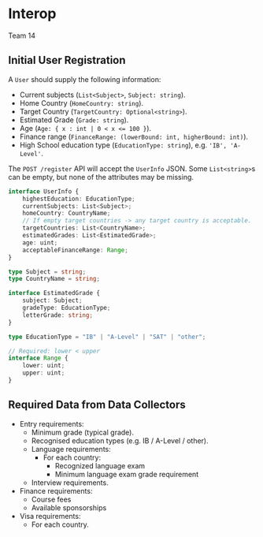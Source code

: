 # Interop

Team 14

## Initial User Registration

A `User` should supply the following information:

- Current subjects (`List<Subject>`, `Subject: string`).
- Home Country (`HomeCountry: string`).
- Target Country (`TargetCountry: Optional<string>`).
- Estimated Grade (`Grade: string`).
- Age (`Age: { x : int | 0 < x <= 100 }`).
- Finance range (`FinanceRange: (lowerBound: int, higherBound: int)`).
- High School education type (`EducationType: string`), e.g. `'IB', 'A-Level'`.

The `POST /register` API will accept the `UserInfo` JSON. Some `List<string>`s
can be empty, but none of the attributes may be missing.

```typescript
interface UserInfo {
    highestEducation: EducationType;
    currentSubjects: List<Subject>;
    homeCountry: CountryName;
    // If empty target countries -> any target country is acceptable.
    targetCountries: List<CountryName>;
    estimatedGrades: List<EstimatedGrade>;
    age: uint;
    acceptableFinanceRange: Range;
}

type Subject = string;
type CountryName = string;

interface EstimatedGrade {
    subject: Subject;
    gradeType: EducationType;
    letterGrade: string;
}

type EducationType = "IB" | "A-Level" | "SAT" | "other";

// Required: lower < upper
interface Range {
    lower: uint;
    upper: uint;
}
```

## Required Data from Data Collectors

- Entry requirements:
    - Minimum grade (typical grade).
    - Recognised education types (e.g. IB / A-Level / other).
    - Language requirements:
        - For each country:
            - Recognized language exam
            - Minimum language exam grade requirement
    - Interview requirements.
- Finance requirements:
    - Course fees
    - Available sponsorships
- Visa requirements:
    - For each country.
